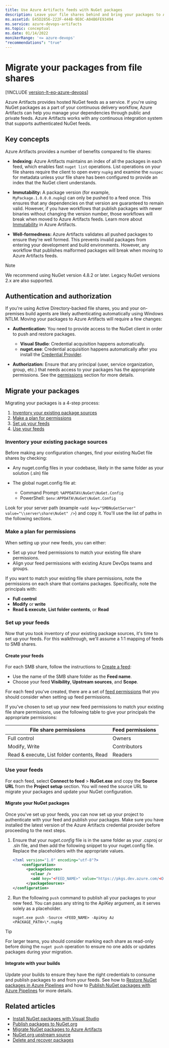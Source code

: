 ```yaml
---
title: Use Azure Artifacts feeds with NuGet packages
description: Leave your file shares behind and bring your packages to Azure Artifacts feeds
ms.assetid: E45D2856-222F-444B-9E0C-A04B6FE93494
ms.service: azure-devops-artifacts
ms.topic: conceptual
ms.date: 01/14/2022
monikerRange: '<= azure-devops'
"recommendations": "true"
---
```


# Migrate your packages from file shares

[!INCLUDE [version-lt-eq-azure-devops](../../includes/version-lt-eq-azure-devops.md)]

Azure Artifacts provides hosted NuGet feeds as a service. If you're using NuGet packages as a part of your continuous delivery workflow, Azure Artifacts can help you manage your dependencies through public and private feeds. Azure Artifacts works with any continuous integration system that supports authenticated NuGet feeds.

## Key concepts

Azure Artifacts provides a number of benefits compared to file shares:

- **Indexing:** Azure Artifacts maintains an index of all the packages in each feed, which enables fast `nuget list` operations. List operations on your file shares require the client to open every `nupkg` and examine the `nuspec` for metadata unless your file share has been configured to provide an index that the NuGet client understands.

- **Immutability:** A package version (for example, `MyPackage.1.0.0.0.nupkg`) can only be pushed to a feed once. This ensures that any dependencies on that version are guaranteed to remain valid. However, if you have workflows that publish packages with newer binaries without changing the version number, those workflows will break when moved to Azure Artifacts feeds. Learn more about [Immutability](../artifacts-key-concepts.md#immutability) in Azure Artifacts.

- **Well-formedness:** Azure Artifacts validates all pushed packages to ensure they're well formed. This prevents invalid packages from entering your development and build environments. However, any workflow that publishes malformed packages will break when moving to Azure Artifacts feeds.

> [!NOTE]
> We recommend using NuGet version 4.8.2 or later. Legacy NuGet versions 2.x are also supported.

## Authentication and authorization

If you're using Active Directory-backed file shares, you and your on-premises build agents are likely authenticating automatically using Windows NTLM. Moving your packages to Azure Artifacts will require a few changes:

- **Authentication:** You need to provide access to the NuGet client in order to push and restore packages.
  - **Visual Studio**: Credential acquisition happens automatically.
  - **nuget.exe**: Credential acquisition happens automatically after you install the [Credential Provider](../nuget/nuget-exe.md).

- **Authorization:** Ensure that any principal (user, service organization, group, etc.) that needs access to your packages has the appropriate permissions. See the [permissions](#make-a-plan-for-permissions) section for more details.

## Migrate your packages

Migrating your packages is a 4-step process:

1. [Inventory your existing package sources](#inventory-your-existing-package-sources)
1. [Make a plan for permissions](#make-a-plan-for-permissions)
1. [Set up your feeds](#set-up-your-feeds)
1. [Use your feeds](#use-your-feeds)

### Inventory your existing package sources

Before making any configuration changes, find your existing NuGet file shares by checking:

- Any nuget.config files in your codebase, likely in the same folder as your solution (.sln) file

- The global nuget.config file at:
  - Command Prompt: `%APPDATA%\NuGet\NuGet.Config`
  - PowerShell: `$env:APPDATA\NuGet\NuGet.Config`

Look for your server path (example `<add key="SMBNuGetServer" value="\\server\share\NuGet" />`) and copy it. You'll use the list of paths in the following sections.

### Make a plan for permissions

When setting up your new feeds, you can either:

  - Set up your feed permissions to match your existing file share permissions.
  - Align your feed permissions with existing Azure DevOps teams and groups.

If you want to match your existing file share permissions, note the permissions on each share that contains packages. Specifically, note the principals with:

  - **Full control** 
  - **Modify** or **write**
  - **Read & execute**, **List folder contents**, or **Read**

### Set up your feeds

Now that you took inventory of your existing package sources, it's time to set up your feeds. For this walkthrough, we'll assume a 1:1 mapping of feeds to SMB shares.

#### Create your feeds

For each SMB share, follow the instructions to [Create a feed](../get-started-nuget.md#create-a-feed):

- Use the name of the SMB share folder as the **Feed name**.
- Choose your feed **Visibility**, **Upstream sources**, and **Scope**.

For each feed you've created, there are a set of [feed permissions](../feeds/feed-permissions.md) that you should consider when setting up feed permissions.

If you've chosen to set up your new feed permissions to match your existing file share permissions, use the following table to give your principals the appropriate permissions:

|            File share permissions          | Feed permissions |
|--------------------------------------------|------------------|
| Full control                               | Owners           |
| Modify, Write                              | Contributors     |
| Read & execute, List folder contents, Read | Readers          |

### Use your feeds

For each feed, select **Connect to feed** > **NuGet.exe** and copy the **Source URL** from the **Project setup** section. You will need the source URL to migrate your packages and update your NuGet configuration.

#### Migrate your NuGet packages

Once you've set up your feeds, you can now set up your project to authenticate with your feed and publish your packages. Make sure you have installed the latest version of the Azure Artifacts credential provider before proceeding to the next steps. 

1. Ensure that your *nuget.config* file is in the same folder as your .csproj or .sln file, and then add the following snippet to your nuget.config file. Replace the placeholders with the appropriate values.

    ```xml
    <?xml version="1.0" encoding="utf-8"?>
        <configuration>
          <packageSources>
            <clear />
            <add key="<FEED_NAME>" value="https://pkgs.dev.azure.com/<ORGANIZATION_NAME>/<PROJECT_NAME>/_packaging/<FEED_NAME>/nuget/v3/index.json" />
          </packageSources>
    </configuration>
    ```

1. Run the following `push` command to publish all your packages to your new feed. You can pass any string to the ApiKey argument, as it serves solely as a placeholder.

    ```Command
    nuget.exe push -Source <FEED_NAME> -ApiKey Az <PACKAGE_PATH>\*.nupkg
    ```

> [!TIP]
> For larger teams, you should consider marking each share as read-only before doing the `nuget push` operation to ensure no one adds or updates packages during your migration.  

#### Integrate with your builds

Update your builds to ensure they have the right credentials to consume and publish packages to and from your feeds. See how to [Restore NuGet packages in Azure Pipelines](../../pipelines/packages/nuget-restore.md) and how to [Publish NuGet packages with Azure Pipelines](../../pipelines/artifacts/nuget.md) for more details.

## Related articles

- [Install NuGet packages with Visual Studio](./consume.md)
- [Publish packages to NuGet.org](./publish-to-nuget-org.md)
- [Migrate NuGet packages to Azure Artifacts](../tutorials//migrate-packages.md)
- [NuGet.org upstream source](./upstream-sources.md)
- [Delete and recover packages](../how-to/delete-and-recover-packages.md)